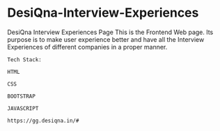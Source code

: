 # DesiQna-Interview-Experiences
DesiQna Interview Experiences Page This is the Frontend Web page. Its purpose is to make user experience better and have all the Interview Experiences of different companies in a proper manner.

    Tech Stack:
    
    HTML
    
    CSS
    
    BOOTSTRAP
    
    JAVASCRIPT

    https://gg.desiqna.in/#
